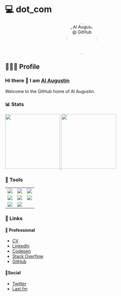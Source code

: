 # 💻 dot_com
<div align="center">
    <img width="100px" style="border-radius: 50%"
        src="https://media-exp1.licdn.com/dms/image/C4E03AQH9h4rLFB1FuQ/profile-displayphoto-shrink_200_200/0/1516305327322?e=1629331200&v=beta&t=nZlnRYKXf_sX7iCr8M_niHbYEEu92yAvRI1WPEKLdYg"
        align="center" alt="Al Augustin @ GitHub" />
</div>

## 👨🏾‍💻 Profile

### Hi there 👋 I am [Al Augustin](https://alaugustin.com)

Welcome to the GitHub home of Al Augustin.

### 📊 Stats
<a href="https://github.com/ALAUGUSTIN">
    <img height="180em"
        src="https://github-readme-stats.vercel.app/api?username=ALAUGUSTIN&theme=dark&show_icons=true" />
    <img height="180em"
        src="https://github-readme-stats.vercel.app/api/top-langs/?username=ALAUGUSTIN&theme=dark&layout=compact" />
</a>

### 🧰 Tools
<table style="text-align: center; border-collapse: collapse;">
    <tr>
        <td><img src="https://img.shields.io/badge/-HTML5-E34F26?style=flat&logo=html5&logoColor=white"></td>
        <td><img src="https://img.shields.io/badge/-CSS3-1572B6?style=flat&logo=css3&logoColor=white"></td>
        <td><img src="https://img.shields.io/badge/-JavaScript-eed718?style=flat&logo=javascript&logoColor=ffffff"></td>
    </tr>
    <tr>
        <td><img src="https://img.shields.io/badge/-Sass-cc6699?style=flat&logo=sass&logoColor=ffffff"></td>
        <td><img src="https://img.shields.io/badge/-Node.js-3C873A?style=flat&logo=Node.js&logoColor=white"></td>
        <td><img src="http://img.shields.io/badge/-Git-F1502F?style=flat&logo=git&logoColor=FFFFFF"></td>
    </tr>
    <tr>
        <td><img src="http://img.shields.io/badge/-Github-000000?style=flat&logo=github&logoColor=FFFFFF"></td>
        <td><img
                src="http://img.shields.io/badge/-VS%20Code-007ACC?style=flat&logo=visual%20studio%20code&logoColor=white">
        </td>
        <td></td>
    </tr>
</table>

### 🔗 Links

#### 💼 Professional
- <a href="https://app.box.com/s/d1yoc5bcx6w4m637kap71bm3el5jrtx5">CV</a>
- <a href="https://ca.linkedin.com/in/alaugustin">LinkedIn</a>
- <a href="https://codepen.io/alaugustin/pens/popular">Codepen</a>
- <a href="https://stackoverflow.com/users/1760096/al-augustin">Stack Overflow</a>
- <a href="https://github.com/alaugustin">GitHub</a>

#### 🎊Social
- <a href="https://twitter.com/augustinaa">Twitter</a>
- <a href="https://www.last.fm/user/o1k">Last.fm</a>
